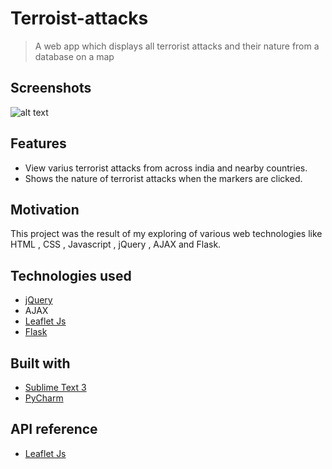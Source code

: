 # Terroist-attacks
>A web app which displays all terrorist attacks and their nature from a database on a map 

## Screenshots
<img src="https://user-images.githubusercontent.com/36475626/66067328-f6b61b80-e568-11e9-81cb-0645d14dba47.PNG" alt="alt text">

## Features 
* View varius terrorist attacks from across india and nearby countries.
* Shows the nature of terrorist attacks when the markers are clicked.

## Motivation 
This project was the result of my exploring of various web technologies like HTML , CSS , Javascript , jQuery , AJAX and Flask. 

## Technologies used
* [jQuery](https://jquery.com/)
* AJAX 
* [Leaflet Js](https://leafletjs.com/) 
* [Flask](https://palletsprojects.com/p/flask/)
## Built with
* [Sublime Text 3](https://www.sublimetext.com/)
* [PyCharm](https://www.jetbrains.com/pycharm/)
## API reference
* [Leaflet Js](https://leafletjs.com/)
